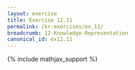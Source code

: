 ```yaml
---
layout: exercise
title: Exercise 12.11
permalink: /kr-exercises/ex_11/
breadcrumb: 12-Knowledge-Representation
canonical_id: ex12.11
---
```


{% include mathjax_support %}
